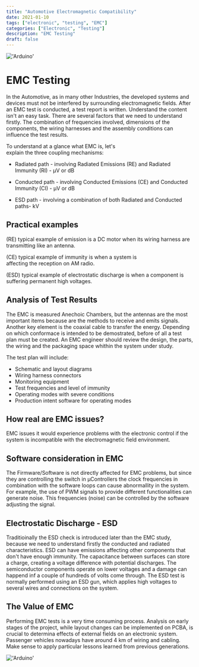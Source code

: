 ```yaml
---
title: "Automotive Electromagnetic Compatibility"
date: 2021-01-10
tags: ["electronic", "testing", "EMC"]
categories: ["Electronic", "Testing"]
description: "EMC Testing"
draft: false
---
```

!['Arduino'](https://source.unsplash.com/FO7JIlwjOtU)

# EMC Testing

In the Automotive, as in many other Industries, the developed systems and devices must not be interfered by surrounding electromagnetic fields. After an EMC test is conducted, a test report is written. Understand the content isn't an easy task. 
There are several factors that we need to understand firstly. The combination of frequencies involved, dimensions of the components, the wiring harnesses and the assembly conditions can influence the test results. 

To understand at a glance what EMC is, let's explain the three coupling mechanisms:

* Radiated path - involving Radiated Emissions (RE) and Radiated Immunity (RI) - µV or dB 

* Conducted path - involving Conducted Emissions (CE) and Conducted Immunity (CI) - µV or dB 

* ESD path - involving a combination of both Radiated and Conducted paths- kV


## Practical examples 

(RE) typical example of emission is a DC motor when its wiring harness are transmitting like an antenna.

(CE) typical example of immunity is when a system is affecting the reception on AM radio.

(ESD) typical example of electrostatic discharge is when a component is suffering permanent high voltages.
    
  

## Analysis of Test Results 

The EMC is measured Anechoic Chambers, but the antennas are the most important items because are the methods to receive and emits signals.
Another key element is the coaxial cable to transfer the energy. Depending on which conformace is intended to be demostrated, before of all a test plan must be created. An EMC engineer should review the design, the parts, the wiring and the packaging space whithin the system under study.

The test plan will include:   

* Schematic and layout diagrams
* Wiring harness connectors
* Monitoring equipment 
* Test frequencies and level of immunity
* Operating modes with severe conditions
* Production intent software for operating modes


## How real are EMC issues? 

EMC issues it would experience problems with the electronic control if the system is incompatible with the electromagnetic field environment. 

## Software consideration in EMC 

The Firmware/Software is not directly affected for EMC problems, but since they are controlling the switch in µControllers the clock frequencies in combination with the software loops can cause abnormallity in the system. For example, the use of PWM signals to provide different functionalities can generate noise. This frequencies (noise) can be controlled by the software adjusting the signal.  

## Electrostatic Discharge - ESD 

Traditioinally the ESD check is introduced later than the EMC study, because we need to understand firstly the conducted and radiated characteristics. ESD can have emissions affecting other components that don't have enough immunity. The capacitance between surfaces can store a charge, creating a voltage difference with potential discharges. The semiconductor components operate on lower voltages and a damage can happend inf a couple of hundreds of volts come through. The ESD test is normally performed using an ESD gun, which applies high voltages to several wires and connections on the system. 

## The Value of EMC 

Performing EMC tests is a very time consuming process. Analysis on early stages of the project, while layout changes can be implemented on PCBA, is crucial to determina effects of external fields on an electronic system. Passenger vehicles nowadays have around 4 km of wiring and cabling. Make sense to apply particular lessons learned from previous generations.


!['Arduino'](https://source.unsplash.com/dacmWVUmux4)
